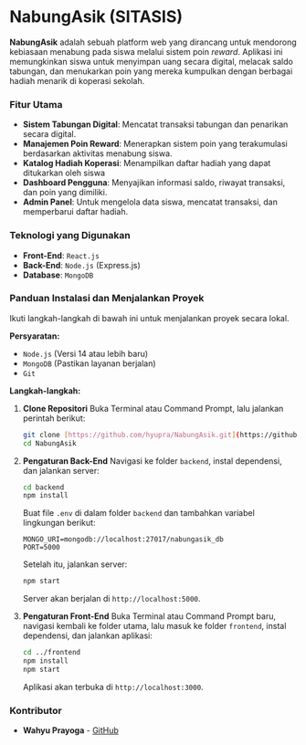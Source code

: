 # NabungAsik (SITASIS)

**NabungAsik** adalah sebuah platform web yang dirancang untuk mendorong kebiasaan menabung pada siswa melalui sistem poin *reward*. Aplikasi ini memungkinkan siswa untuk menyimpan uang secara digital, melacak saldo tabungan, dan menukarkan poin yang mereka kumpulkan dengan berbagai hadiah menarik di koperasi sekolah.

### Fitur Utama
* **Sistem Tabungan Digital**: Mencatat transaksi tabungan dan penarikan secara digital.
* **Manajemen Poin Reward**: Menerapkan sistem poin yang terakumulasi berdasarkan aktivitas menabung siswa.
* **Katalog Hadiah Koperasi**: Menampilkan daftar hadiah yang dapat ditukarkan oleh siswa
* **Dashboard Pengguna**: Menyajikan informasi saldo, riwayat transaksi, dan poin yang dimiliki.
* **Admin Panel**: Untuk mengelola data siswa, mencatat transaksi, dan memperbarui daftar hadiah.

### Teknologi yang Digunakan

* **Front-End**: `React.js`
* **Back-End**: `Node.js` (Express.js)
* **Database**: `MongoDB`

### Panduan Instalasi dan Menjalankan Proyek

Ikuti langkah-langkah di bawah ini untuk menjalankan proyek secara lokal.

**Persyaratan:**
* `Node.js` (Versi 14 atau lebih baru)
* `MongoDB` (Pastikan layanan berjalan)
* `Git`

**Langkah-langkah:**

1.  **Clone Repositori**
    Buka Terminal atau Command Prompt, lalu jalankan perintah berikut:
    ```sh
    git clone [https://github.com/hyupra/NabungAsik.git](https://github.com/hyupra/NabungAsik.git)
    cd NabungAsik
    ```

2.  **Pengaturan Back-End**
    Navigasi ke folder `backend`, instal dependensi, dan jalankan server:
    ```sh
    cd backend
    npm install
    ```
    Buat file `.env` di dalam folder `backend` dan tambahkan variabel lingkungan berikut:
    ```
    MONGO_URI=mongodb://localhost:27017/nabungasik_db
    PORT=5000
    ```
    Setelah itu, jalankan server:
    ```sh
    npm start
    ```
    Server akan berjalan di `http://localhost:5000`.

3.  **Pengaturan Front-End**
    Buka Terminal atau Command Prompt baru, navigasi kembali ke folder utama, lalu masuk ke folder `frontend`, instal dependensi, dan jalankan aplikasi:
    ```sh
    cd ../frontend
    npm install
    npm start
    ```
    Aplikasi akan terbuka di `http://localhost:3000`.

### Kontributor

* **Wahyu Prayoga** - [GitHub](https://github.com/hyupra)
